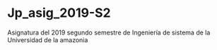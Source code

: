 # Jp_asig_2019-S2
Asignatura del 2019  segundo semestre de Ingeniería de sistema de la Universidad de la amazonia
